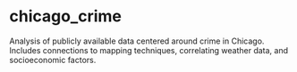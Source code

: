 # chicago_crime
Analysis of publicly available data centered around crime in Chicago.  Includes connections to mapping techniques, correlating weather data, and socioeconomic factors.
